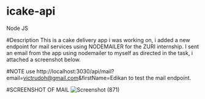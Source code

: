 # icake-api
Node JS

#Description
This is a cake delivery app i was working on, i added a new endpoint for mail services using NODEMAILER for the ZURI internship.
I sent an email from the app using nodemailer to myself as directed in the task, i attached a screenshot below.

#NOTE
use http://localhost:3030/api/mail?email=victrudoh@gmail.com&firstName=Edikan to test the mail endpoint.

#SCREENSHOT OF MAIL
![Screenshot (871)](https://user-images.githubusercontent.com/62844539/181914238-dc7602ba-2863-4ecd-9f27-00782fecfdeb.png)
